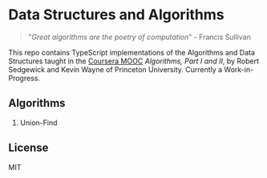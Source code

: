 # Data Structures and Algorithms

>"*Great algorithms are the poetry of computation*" \- Francis Sullivan

This repo contains TypeScript implementations of the Algorithms and Data Structures taught in the [Coursera MOOC](https://www.coursera.org/learn/algorithms-part1/) *Algorithms, Part I and II*, by Robert Sedgewick and Kevin Wayne of Princeton University. Currently a Work-in-Progress.



## Algorithms
1. Union-Find


## License
MIT